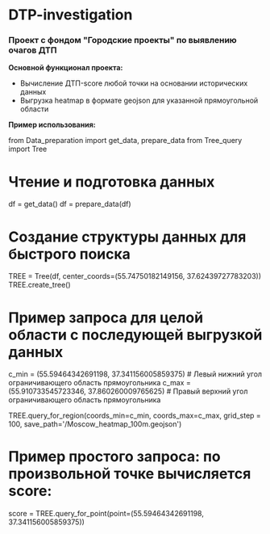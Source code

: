 # DTP-investigation
### Проект с фондом "Городские проекты" по выявлению очагов ДТП


**Основной функционал проекта:**
* Вычисление ДТП-score любой точки на основании исторических данных
* Выгрузка heatmap в формате geojson для указанной прямоугольной области


**Пример использования:**

from Data_preparation import get_data, prepare_data
from Tree_query import Tree

# Чтение и подготовка данных
df = get_data()
df = prepare_data(df)

# Создание структуры данных для быстрого поиска
TREE = Tree(df, center_coords=(55.74750182149156, 37.62439727783203))
TREE.create_tree()


# Пример запроса для целой области с последующей выгрузкой данных

c_min = (55.59464342691198, 37.341156005859375)  # Левый нижний угол ограничивающего область прямоугольника
c_max = (55.910733545723346, 37.860260009765625)  # Правый верхний угол ограничивающего область прямоугольника

TREE.query_for_region(coords_min=c_min,
                      coords_max=c_max,
                      grid_step = 100,
                      save_path='/Moscow_heatmap_100m.geojson')
                      
# Пример простого запроса: по произвольной точке вычисляется score:
score = TREE.query_for_point(point=(55.59464342691198, 37.341156005859375))
                      

                               
